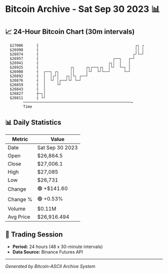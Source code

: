 # Bitcoin Archive - Sat Sep 30 2023 📊

## 📈 24-Hour Bitcoin Chart (30m intervals)

```
  $27006      ┤                                           ┌┐ ┌ 
  $26990      ┤                                           ││ │ 
  $26974      ┤                                          ┌┘└─┘ 
  $26957      ┤                                 ┌──┐   ┌─┘     
  $26941      ┤                               ┌┐│  │   │       
  $26925      ┤              ┌┐     ┌┐┌──┐┌┐  │└┘  └─┐ │       
  $26908      ┤  ┌──┐ ┌┐     ││     │└┘  └┘└──┘      └─┘       
  $26892      ┤  │  │┌┘│   ┌┐│└┐ ┌──┘                          
  $26876      ┤  │  └┘ │┌──┘└┘ └─┘                             
  $26859      ┤  │     └┘                                      
  $26843      ┤  │                                             
  $26827      ┼─┐│                                             
  $26811      ┤ └┘                                             
        ────────────────────────────────────────────────→
        Time
```

## 📊 Daily Statistics

| Metric | Value |
|--------|-------|
| Date | Sat Sep 30 2023 |
| Open | $26,864.5 |
| Close | $27,006.1 |
| High | $27,085 |
| Low | $26,731 |
| Change | 🟢 +$141.60 |
| Change % | 🟢 +0.53% |
| Volume | $0.11M |
| Avg Price | $26,916.494 |

## 📅 Trading Session

- **Period:** 24 hours (48 x 30-minute intervals)
- **Data Source:** Binance Futures API

---
*Generated by Bitcoin-ASCII Archive System*
